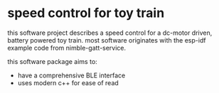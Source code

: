# speed control for toy train

this software project describes a speed control for a dc-motor driven, battery powered toy train.
most software originates with the esp-idf example code from nimble-gatt-service.

this software package aims to:
- have a comprehensive BLE interface
- uses modern c++ for ease of read
